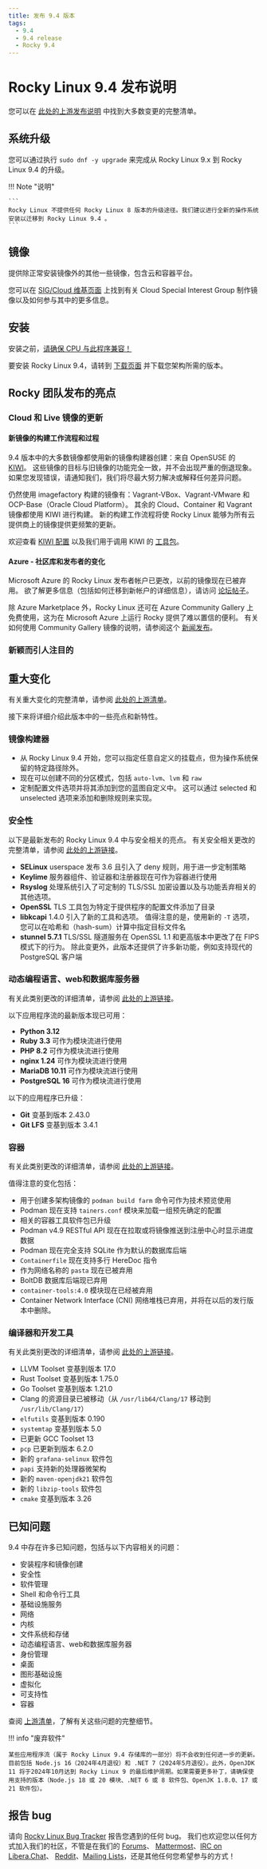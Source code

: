 ```yaml
---
title: 发布 9.4 版本
tags:
  - 9.4
  - 9.4 release
  - Rocky 9.4
---
```


# Rocky Linux 9.4 发布说明

您可以在 [此处的上游发布说明](https://access.redhat.com/documentation/en-us/red_hat_enterprise_linux/9/html/9.4_release_notes/index) 中找到大多数变更的完整清单。

## 系统升级

您可以通过执行 `sudo dnf -y upgrade` 来完成从 Rocky Linux 9.x 到 Rocky Linux 9.4 的升级。

!!! Note "说明"

    ```
    Rocky Linux 不提供任何 Rocky Linux 8 版本的升级途径。我们建议进行全新的操作系统安装以迁移到 Rocky Linux 9.4 。
    ```

## 镜像

提供除正常安装镜像外的其他一些镜像，包含云和容器平台。

您可以在 [SIG/Cloud 维基页面](https://sig-cloud.rocky.page/) 上找到有关 Cloud Special Interest Group 制作镜像以及如何参与其中的更多信息。

## 安装

安装之前，[请确保 CPU 与此程序兼容！](https://docs.rockylinux.org/gemstones/test_cpu_compat/)

要安装 Rocky Linux 9.4，请转到 [下载页面](https://rockylinux.org/download/) 并下载您架构所需的版本。

## Rocky 团队发布的亮点

### Cloud 和 Live 镜像的更新

#### 新镜像的构建工作流程和过程

9.4 版本中的大多数镜像都使用新的镜像构建器创建：来自 OpenSUSE 的 [KIWI](https://github.com/OSInside/kiwi/)。 这些镜像的目标与旧镜像的功能完全一致，并不会出现严重的倒退现象。 如果您发现错误，请通知我们，我们将尽最大努力解决或解释任何差异问题。

仍然使用 imagefactory 构建的镜像有：Vagrant-VBox、Vagrant-VMware 和 OCP-Base（Oracle Cloud Platform）。 其余的 Cloud、Container 和 Vagrant 镜像都使用 KIWI 进行构建。 新的构建工作流程将使 Rocky Linux 能够为所有云提供商上的镜像提供更频繁的更新。

欢迎查看 [KIWI 配置](https://git.resf.org/sig_core/rocky-kiwi-descriptions/src/branch/r9) 以及我们用于调用 KIWI 的 [工具包](https://git.resf.org/sig_core/toolkit)。

#### Azure - 社区库和发布者的变化

Microsoft Azure 的 Rocky Linux 发布者帐户已更改，以前的镜像现在已被弃用。 欲了解更多信息（包括如何迁移到新帐户的详细信息），请访问 [论坛帖子](https://forums.rockylinux.org/t/rocky-linux-images-on-azure-important-update/13721)。

除 Azure Marketplace 外，Rocky Linux 还可在 Azure Community Gallery 上免费使用，这为在 Microsoft Azure 上运行 Rocky 提供了难以置信的便利。 有关如何使用 Community Gallery 镜像的说明，请参阅这个 [新闻发布](https://rockylinux.org/news/rocky-on-azure-community-gallery/)。

### 新颖而引人注目的

## 重大变化

有关重大变化的完整清单，请参阅 [此处的上游清单](https://access.redhat.com/documentation/en-us/red_hat_enterprise_linux/9/html/9.4_release_notes/overview#overview-major-changes)。

接下来将详细介绍此版本中的一些亮点和新特性。

### 镜像构建器

- 从 Rocky Linux 9.4 开始，您可以指定任意自定义的挂载点，但为操作系统保留的特定路径除外。
- 现在可以创建不同的分区模式，包括 `auto-lvm`、`lvm` 和 `raw`
- 定制配置文件选项并将其添加到您的蓝图自定义中。 这可以通过 selected 和 unselected 选项来添加和删除规则来实现。

### 安全性

以下是最新发布的 Rocky Linux 9.4 中与安全相关的亮点。 有关安全相关更改的完整清单，请参阅 [此处的上游链接](https://access.redhat.com/documentation/en-us/red_hat_enterprise_linux/9/html/9.4_release_notes/new-features#new-features-security)。

- **SELinux** userspace 发布 3.6 且引入了 deny 规则，用于进一步定制策略
- **Keylime** 服务器组件、验证器和注册器现在可作为容器进行使用
- **Rsyslog** 处理系统引入了可定制的 TLS/SSL 加密设置以及与功能丢弃相关的其他选项。
- **OpenSSL** TLS 工具包为特定于提供程序的配置文件添加了目录
- **libkcapi** 1.4.0 引入了新的工具和选项。 值得注意的是，使用新的 `-T` 选项，您可以在哈希和（hash-sum）计算中指定目标文件名
- **stunnel 5.7.1** TLS/SSL 隧道服务在 OpenSSL 1.1 和更高版本中更改了在 FIPS 模式下的行为。 除此变更外，此版本还提供了许多新功能，例如支持现代的 PostgreSQL 客户端

### 动态编程语言、web和数据库服务器

有关此类别更改的详细清单，请参阅 [此处的上游链接](https://access.redhat.com/documentation/en-us/red_hat_enterprise_linux/9/html/9.4_release_notes/new-features#new-features-dynamic-programming-languages-web-and-database-servers)。

以下应用程序流的最新版本现已可用：

- **Python 3.12**
- **Ruby 3.3** 可作为模块流进行使用
- **PHP 8.2** 可作为模块流进行使用
- **nginx 1.24** 可作为模块流进行使用
- **MariaDB 10.11** 可作为模块流进行使用
- **PostgreSQL 16** 可作为模块流进行使用

以下的应用程序已升级：

- **Git** 变基到版本 2.43.0
- **Git LFS** 变基到版本 3.4.1

### 容器

有关此类别更改的详细清单，请参阅 [此处的上游链接](https://access.redhat.com/documentation/en-us/red_hat_enterprise_linux/9/html/9.4_release_notes/new-features#new-features-containers)。

值得注意的变化包括：

- 用于创建多架构镜像的 `podman build farm` 命令可作为技术预览使用
- Podman 现在支持 `tainers.conf` 模块来加载一组预先确定的配置
- 相关的容器工具软件包已升级
- Podman v4.9 RESTful API 现在在拉取或将镜像推送到注册中心时显示进度数据
- Podman 现在完全支持 SQLite 作为默认的数据库后端
- `Containerfile` 现在支持多行 HereDoc 指令
- 作为网络名称的 `pasta` 现在已被弃用
- BoltDB 数据库后端现已弃用
- `container-tools:4.0` 模块现在已经被弃用
- Container Network Interface (CNI) 网络堆栈已弃用，并将在以后的发行版本中删除。

### 编译器和开发工具

有关此类别更改的详细清单，请参阅 [此处的上游链接](https://access.redhat.com/documentation/en-us/red_hat_enterprise_linux/9/html/9.4_release_notes/new-features#new-features-compilers-and-development-tools)。

- LLVM Toolset 变基到版本 17.0
- Rust Toolset 变基到版本 1.75.0
- Go Toolset 变基到版本 1.21.0
- Clang 的资源目录已被移动（从 `/usr/lib64/Clang/17` 移动到 `/usr/lib/Clang/17`）
- `elfutils` 变基到版本 0.190
- `systemtap` 变基到版本 5.0
- 已更新 GCC Toolset 13
- `pcp` 已更新到版本 6.2.0
- 新的 `grafana-selinux` 软件包
- `papi` 支持新的处理器微架构
- 新的 `maven-openjdk21` 软件包
- 新的 `libzip-tools` 软件包
- `cmake` 变基到版本 3.26

## 已知问题

9.4 中存在许多已知问题，包括与以下内容相关的问题：

- 安装程序和镜像创建
- 安全性
- 软件管理
- Shell 和命令行工具
- 基础设施服务
- 网络
- 内核
- 文件系统和存储
- 动态编程语言、web和数据库服务器
- 身份管理
- 桌面
- 图形基础设施
- 虚拟化
- 可支持性
- 容器

查阅 [上游清单](https://access.redhat.com/documentation/en-us/red_hat_enterprise_linux/9/html/9.4_release_notes/known-issues)，了解有关这些问题的完整细节。

!!! info "废弃软件"

    某些应用程序流（属于 Rocky Linux 9.4 存储库的一部分）将不会收到任何进一步的更新。目前包括 Node.js 16（2024年4月退役）和 .NET 7（2024年5月退役）。此外，OpenJDK 11 将于2024年10月达到 Rocky Linux 9 的最后维护周期。如果需要更多补丁，请确保使用支持的版本（Node.js 18 或 20 模块、.NET 6 或 8 软件包、OpenJK 1.8.0、17 或 21 软件包）。

## 报告 bug

请向 [Rocky Linux Bug Tracker](https://bugs.rockylinux.org/) 报告您遇到的任何 bug。 我们也欢迎您以任何方式加入我们的社区，不管是在我们的 [Forums](https://forums.rockylinux.org)、 [Mattermost](https://chat.rockylinux.org)、[IRC on Libera.Chat](irc://irc.liberachat/rockylinux)、 [Reddit](https://reddit.com/r/rockylinux)、[Mailing Lists](https://lists.resf.org)，还是其他任何您希望参与的方式！
